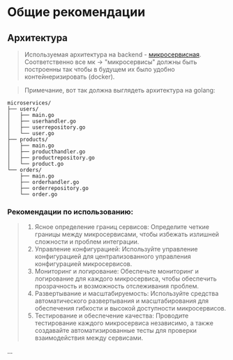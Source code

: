 # Общие рекомендации

## Архитектура
> Используемая архитектура на backend - [микросервисная](https://www.evogeek.ru/articles/765795/). Соответственно все мк -> "микросервисы" должны быть построенны так чтобы в будущем их было удобно контейнеризировать (docker).

> Примечание, вот так должна выглядеть архитектура на golang:
```
microservices/
├── users/
│   ├── main.go
│   ├── userhandler.go
│   ├── userrepository.go
│   └── user.go
├── products/
│   ├── main.go
│   ├── producthandler.go
│   ├── productrepository.go
│   └── product.go
└── orders/
    ├── main.go
    ├── orderhandler.go
    ├── orderrepository.go
    └── order.go
```

### Рекомендации по использованию: 
> 1. Ясное определение границ сервисов: Определите четкие границы между микросервисами, чтобы избежать излишней сложности и проблем интеграции.
> 2. Управление конфигурацией: Используйте управление конфигурацией для централизованного управления конфигурацией микросервисов.
> 3. Мониторинг и логирование: Обеспечьте мониторинг и логирование для каждого микросервиса, чтобы обеспечить прозрачность и возможность отслеживания проблем.
> 4. Развертывание и масштабируемость: Используйте средства автоматического развертывания и масштабирования для обеспечения гибкости и высокой доступности микросервисов.
> 5. Тестирование и обеспечение качества: Проводите тестирование каждого микросервиса независимо, а также создавайте автоматизированные тесты для проверки взаимодействия между сервисами.

...
